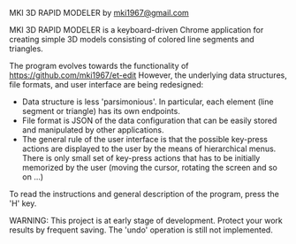 MKI 3D RAPID MODELER
by mki1967@gmail.com

MKI 3D RAPID MODELER is a keyboard-driven Chrome application 
for creating simple 3D models consisting of colored line segments and triangles.

The program evolves towards the functionality of 
https://github.com/mki1967/et-edit
However, the underlying data structures, file formats,
and user interface are being redesigned:
- Data structure is less 'parsimonious'. In particular, each element (line segment or triangle) has its own endpoints.
- File format is JSON of the data configuration that can be easily stored and manipulated by other applications.
- The general rule of the user interface is that the possible key-press actions
  are displayed to the user by the means of hierarchical menus. 
  There is only small set of key-press actions that has to be initially memorized by the user
  (moving the cursor, rotating the screen and so on ...)


To read the instructions and general description of the program,
press the 'H' key.

WARNING: This project is at early stage of development.
Protect your work results by frequent saving.
The 'undo' operation is still not implemented.






 